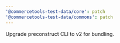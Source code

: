```yaml
---
'@commercetools-test-data/core': patch
'@commercetools-test-data/commons': patch
---
```


Upgrade preconstruct CLI to v2 for bundling.
